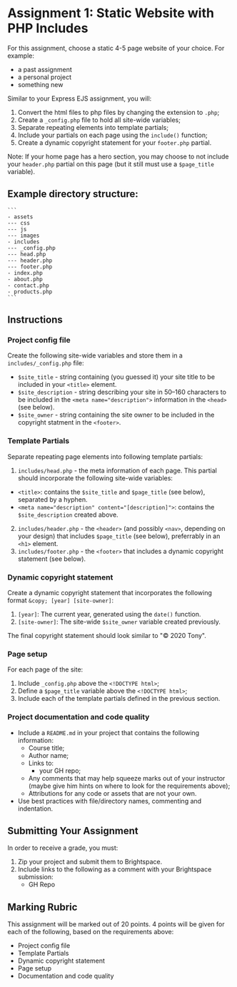 # Assignment 1: Static Website with PHP Includes
For this assignment, choose a static 4-5 page website of your choice. For example:
- a past assignment
- a personal project
- something new

Similar to your Express EJS assignment, you will:
1. Convert the html files to php files by changing the extension to `.php`;
2. Create a `_config.php` file to hold all site-wide variables;
3. Separate repeating elements into template partials;
4. Include your partials on each page using the `include()` function;
5. Create a dynamic copyright statement for your `footer.php` partial.

Note: If your home page has a hero section, you may choose to not include your `header.php` partial on this page (but it still must use a `$page_title` variable).

## Example directory structure:

    ```
    - assets
    --- css
    --- js
    --- images
    - includes
    --- _config.php
    --- head.php
    --- header.php
    --- footer.php
    - index.php
    - about.php
    - contact.php
    - products.php
    ```

## Instructions
### Project config file
Create the following site-wide variables and store them in a `includes/_config.php` file:
- `$site_title` - string containing (you guessed it) your site title to be included in your `<title>` element.
- `$site_description` - string describing your site in 50–160 characters to be included in the `<meta name="description">` information in the `<head>` (see below).
- `$site_owner` - string containing the site owner to be included in the copyright statment in the `<footer>`.

### Template Partials
Separate repeating page elements into following template partials:
1. `includes/head.php` - the meta information of each page. This partial should incorporate the following site-wide variables:
  - `<title>`: contains the `$site_title` and `$page_title` (see below), separated by a hyphen.
  - `<meta name="description" content="[description]">`: contains the `$site_description` created above.
2. `includes/header.php` - the `<header>` (and possibly `<nav>`, depending on your design) that includes `$page_title` (see below), preferrably in an `<h1>` element.
3. `includes/footer.php` - the `<footer>` that includes a dynamic copyright statement (see below).

### Dynamic copyright statement
Create a dynamic copyright statement that incorporates the following format `&copy; [year] [site-owner]`:
1. `[year]`: The current year, generated using the `date()` function.
2. `[site-owner]`: The site-wide `$site_owner` variable created previously.

The final copyright statement should look similar to "&copy; 2020 Tony".

### Page setup
For each page of the site:
1. Include `_config.php` above the `<!DOCTYPE html>`;
2. Define a `$page_title` variable above the `<!DOCTYPE html>`;
3. Include each of the template partials defined in the previous section.

### Project documentation and code quality
- Include a `README.md` in your project that contains the following information:
  - Course title;
  - Author name;
  - Links to:
    - your GH repo;
  - Any comments that may help squeeze marks out of your instructor (maybe give him hints on where to look for the requirements above);
  - Attributions for any code or assets that are not your own.
- Use best practices with file/directory names, commenting and indentation.

## Submitting Your Assignment
In order to receive a grade, you must:
1. Zip your project and submit them to Brightspace.
2. Include links to the following as a comment with your Brightspace submission:
    - GH Repo

## Marking Rubric
This assignment will be marked out of 20 points. 4 points will be given for each of the following, based on the requirements above:
- Project config file
- Template Partials
- Dynamic copyright statement
- Page setup
- Documentation and code quality
